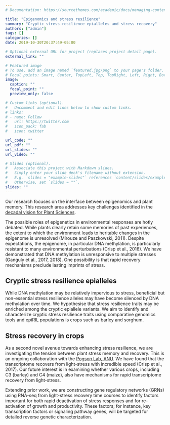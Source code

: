 ```yaml
---
# Documentation: https://sourcethemes.com/academic/docs/managing-content/

title: "Epigenomics and stress resilience"
summary: "Cryptic stress resilience epialleles and stress recovery"
authors: ["admin"]
tags: []
categories: []
date: 2019-10-30T20:37:49-05:00

# Optional external URL for project (replaces project detail page).
external_link: ""

# Featured image
# To use, add an image named `featured.jpg/png` to your page's folder.
# Focal points: Smart, Center, TopLeft, Top, TopRight, Left, Right, BottomLeft, Bottom, BottomRight.
image:
  caption: ""
  focal_point: ""
  preview_only: false

# Custom links (optional).
#   Uncomment and edit lines below to show custom links.
# links:
# - name: Follow
#   url: https://twitter.com
#   icon_pack: fab
#   icon: twitter

url_code: ""
url_pdf: ""
url_slides: ""
url_video: ""

# Slides (optional).
#   Associate this project with Markdown slides.
#   Simply enter your slide deck's filename without extension.
#   E.g. `slides = "example-slides"` references `content/slides/example-slides.md`.
#   Otherwise, set `slides = ""`.
slides: ""
---
```


Our research focuses on the interface between epigenomics and plant memory. This research area addresses key challenges identified in the [decadal vision for Plant Sciences](https://plantsummit.files.wordpress.com/2013/07/plantsciencedecadalvision10-18-13.pdf).

The possible roles of epigenetics in environmental responses are hotly debated. While plants clearly retain some memories of past experiences, the extent to which the environment leads to heritable changes in the epigenome is unresolved ​(Mirouze and Paszkowski, 2011)​. Despite expectations, the epigenome, in particular DNA methylation, is particularly resistant to many environmental perturbations ​(Crisp et al., 2016). We have demonstrated that DNA methylation is unresponsive to multiple stresses ​(Ganguly et al., 2017, 2018)​. One possibility is that rapid recovery mechanisms preclude lasting imprints of stress.

## Cryptic stress resilience epialleles
While DNA methylation may be relatively impervious to stress, beneficial but non-essential stress resilience alleles may have become silenced by DNA methylation over time. We hypothesise that stress resilience traits may be enriched among the cryptic epiallele variants. We aim to identify and characterize cryptic stress resilience traits using comparative genomics tools and epiRIL populations is crops such as barley and sorghum.

## Stress recovery in crops
As a second novel avenue towards enhancing stress resilience, we are investigating the tension between plant stress memory and recovery. This is an ongoing collaboration with the [Pogson Lab, ANU](https://biology.anu.edu.au/research/groups/pogson-group-chloroplast-nuclear-signalling-light-drought-and-carotenoids). We have found that the transcriptome recovers from light-stress with incredible speed ​(Crisp et al., 2017)​. Our future interest is in examining whether various crops, including C3 (barley) and C4 (maize), also have mechanisms for rapid transcriptome recovery from light-stress.

Extending prior work, we are constructing gene regulatory networks (GRNs) using RNA-seq from light-stress recovery time courses to identify factors important for both rapid deactivation of stress responses and for re-activation of growth and productivity. These factors; for instance, key transcription factors or signaling pathway genes, will be targeted for detailed reverse genetic characterization.
